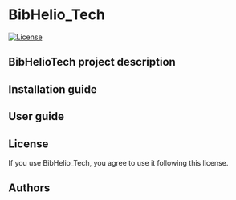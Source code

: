 # BibHelio_Tech

[![License](http://img.shields.io/:license-apache-blue.svg)](http://www.apache.org/licenses/LICENSE-2.0.html)

## BibHelioTech project description

## Installation guide

## User guide

## License
If you use BibHelio_Tech, you agree to use it following this license.

## Authors